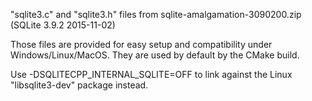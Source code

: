 "sqlite3.c" and "sqlite3.h" files from sqlite-amalgamation-3090200.zip (SQLite 3.9.2 2015-11-02)

Those files are provided for easy setup and compatibility under Windows/Linux/MacOS.
They are used by default by the CMake build.

Use -DSQLITECPP_INTERNAL_SQLITE=OFF to link against the Linux "libsqlite3-dev" package instead.
